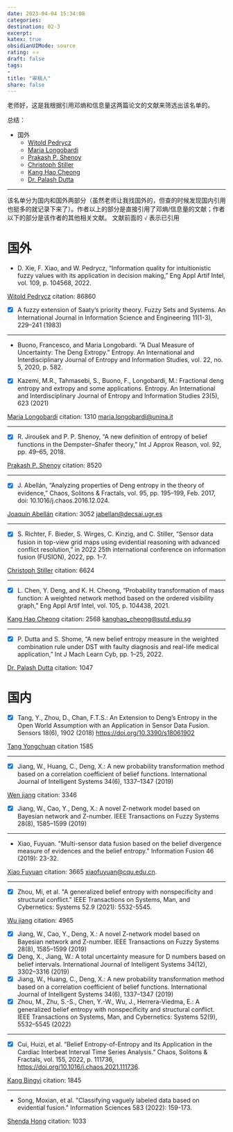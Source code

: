 ```yaml
---
date: 2023-04-04 15:34:08
categories: 
destination: 02-3
excerpt: 
katex: true
obsidianUIMode: source
rating: ⭐⭐
draft: false
tags:  
- 
title: "审稿人"
share: false
---
```


老师好，这是我根据引用邓熵和信息量这两篇论文的文献来筛选出该名单的。




总结：
- 国外
  - [Witold Pedrycz](https://scholar.google.com/citations?user=0nrcfZwAAAAJ&hl=en&oi=sra)
  - [Maria Longobardi](https://scholar.google.com/citations?user=jt3p-XIAAAAJ&hl=en&oi=sra)
  - [Prakash P. Shenoy](https://scholar.google.com/citations?user=3r7dSLAAAAAJ&hl=en&oi=sra)
  - [Christoph Stiller](https://ieeexplore.ieee.org/author/37284652100)
  - [Kang Hao Cheong](https://scholar.google.com/citations?user=neaUULMAAAAJ&hl=en&oi=sra)
  - [Dr. Palash Dutta](https://scholar.google.co.uk/citations?user=zu_FTw8AAAAJ&hl=en&oi=ao)


****

该名单分为国内和国外两部分（虽然老师让我找国外的，但查的时候发现国内引用也挺多的就记录下来了）。作者以上的部分是直接引用了邓熵/信息量的文献；作者以下的部分是该作者的其他相关文献。 文献前面的 `√` 表示已引用

# 国外
- D. Xie, F. Xiao, and W. Pedrycz, “Information quality for intuitionistic fuzzy values with its application in decision making,” Eng Appl Artif Intel, vol. 109, p. 104568, 2022.

[Witold Pedrycz](https://scholar.google.com/citations?user=0nrcfZwAAAAJ&hl=en&oi=sra) citation: 86860

- [x] A fuzzy extension of Saaty’s priority theory. Fuzzy Sets and Systems. An International Journal in Information Science and Engineering 11(1-3), 229–241 (1983)
****
- Buono, Francesco, and Maria Longobardi. “A Dual Measure of Uncertainty: The Deng Extropy.” Entropy. An International and Interdisciplinary Journal of Entropy and Information Studies, vol. 22, no. 5, 2020, p. 582.
  
- [x]  Kazemi, M.R., Tahmasebi, S., Buono, F., Longobardi, M.: Fractional deng entropy and extropy and some applications. Entropy. An International and Interdisciplinary Journal of Entropy and Information Studies 23(5), 623 (2021)

[Maria Longobardi](https://scholar.google.com/citations?user=jt3p-XIAAAAJ&hl=en&oi=sra) citation: 1310 maria.longobardi@unina.it
****
- [x] R. Jiroušek and P. P. Shenoy, “A new definition of entropy of belief functions in the Dempster–Shafer theory,” Int J Approx Reason, vol. 92, pp. 49–65, 2018.

[Prakash P. Shenoy](https://scholar.google.com/citations?user=3r7dSLAAAAAJ&hl=en&oi=sra) citation: 8520
****
- [x] J. Abellán, “Analyzing properties of Deng entropy in the theory of evidence,” Chaos, Solitons & Fractals, vol. 95, pp. 195–199, Feb. 2017, doi: 10.1016/j.chaos.2016.12.024.

[Joaquín Abellán](https://scholar.google.com/citations?user=nJwbWrIAAAAJ&hl=en&oi=sra) citation: 3052 [jabellan@decsai.ugr.es](mailto:jabellan@decsai.ugr.es)
****
- [x] S. Richter, F. Bieder, S. Wirges, C. Kinzig, and C. Stiller, “Sensor data fusion in top-view grid maps using evidential reasoning with advanced conflict resolution,” in 2022 25th international conference on information fusion (FUSION), 2022, pp. 1–7.

[Christoph Stiller](https://ieeexplore.ieee.org/author/37284652100) citation: 6624
****
- [x] L. Chen, Y. Deng, and K. H. Cheong, “Probability transformation of mass function: A weighted network method based on the ordered visibility graph,” Eng Appl Artif Intel, vol. 105, p. 104438, 2021.

[Kang Hao Cheong](https://scholar.google.com/citations?user=neaUULMAAAAJ&hl=en&oi=sra) citation: 2568 kanghao_cheong@sutd.edu.sg
****
- [x]  P. Dutta and S. Shome, “A new belief entropy measure in the weighted combination rule under DST with faulty diagnosis and real-life medical application,” Int J Mach Learn Cyb, pp. 1–25, 2022.

[Dr. Palash Dutta](https://scholar.google.co.uk/citations?user=zu_FTw8AAAAJ&hl=en&oi=ao) citation: 1047

# 国内
- [x] Tang, Y., Zhou, D., Chan, F.T.S.: An Extension to Deng’s Entropy in the Open World Assumption with an Application in Sensor Data Fusion. Sensors 18(6), 1902 (2018) https://doi.org/10.3390/s18061902

[Tang Yongchuan](https://scholar.google.co.uk/citations?user=yZBREOEAAAAJ&hl=en&oi=ao) citation 1585
****
- [x] Jiang, W., Huang, C., Deng, X.: A new probability transformation method based on a correlation coefficient of belief functions. International Journal of Intelligent Systems 34(6), 1337–1347 (2019)

[Wen jiang](https://www.researchgate.net/profile/Wen-Jiang-3/3) citation: 3346

- [x] Jiang, W., Cao, Y., Deng, X.: A novel Z-network model based on Bayesian network and Z-number. IEEE Transactions on Fuzzy Systems 28(8), 1585–1599 (2019)
****
- Xiao, Fuyuan. "Multi-sensor data fusion based on the belief divergence measure of evidences and the belief entropy." Information Fusion 46 (2019): 23-32.

[Xiao Fuyuan](https://www.scopus.com/authid/detail.uri?authorId=56526025900) citation: 3665 xiaofuyuan@cqu.edu.cn.
****
- [x] Zhou, Mi, et al. "A generalized belief entropy with nonspecificity and structural conflict." IEEE Transactions on Systems, Man, and Cybernetics: Systems 52.9 (2021): 5532-5545.

[Wu jiang](https://scholar.google.com/citations?user=LlwuSQIAAAAJ&hl=en&oi=sra) citation: 4965

- [x] Jiang, W., Cao, Y., Deng, X.: A novel Z-network model based on Bayesian network and Z-number. IEEE Transactions on Fuzzy Systems 28(8), 1585–1599 (2019)
- [x] Deng, X., Jiang, W.: A total uncertainty measure for D numbers based on belief intervals. International Journal of Intelligent Systems 34(12), 3302–3316 (2019)
- [x] Jiang, W., Huang, C., Deng, X.: A new probability transformation method based on a correlation coefficient of belief functions. International Journal of Intelligent Systems 34(6), 1337–1347 (2019)
- [x] Zhou, M., Zhu, S.-S., Chen, Y.-W., Wu, J., Herrera-Viedma, E.: A generalized belief entropy with nonspecificity and structural conflict. IEEE Transactions on Systems, Man, and Cybernetics: Systems 52(9), 5532–5545 (2022)
****
- [x] Cui, Huizi, et al. “Belief Entropy-of-Entropy and Its Application in the Cardiac Interbeat Interval Time Series Analysis.” Chaos, Solitons & Fractals, vol. 155, 2022, p. 111736, https://doi.org/10.1016/j.chaos.2021.111736.

[Kang Bingyi](https://www.scopus.com/authid/detail.uri?authorId=41761473400) citation: 1845
****
- Song, Moxian, et al. "Classifying vaguely labeled data based on evidential fusion." Information Sciences 583 (2022): 159-173.

[Shenda Hong](https://scholar.google.com/citations?user=K95az5UAAAAJ&hl=en&oi=sra) citation: 1033
